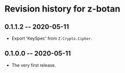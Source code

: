 # Revision history for z-botan

## 0.1.1.2  -- 2020-05-11

* Export 'KeySpec' from `Z.Crypto.Cipher`.

## 0.1.0.0  -- 2020-05-11

* The very first release.
